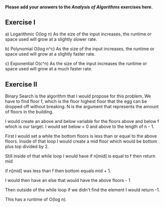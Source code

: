#### Please add your answers to the ***Analysis of  Algorithms*** exercises here.

## Exercise I

a) Logarithmic O(log n)
As the size of the input increases, the runtime or space used will grow at 
a slightly slower rate. 


b) Polynomial O(log n^c)
As the size of the input increases, the runtime or space used will grow at a 
slightly faster rate.

c) Exponential O(c^n)
As the size of the input increases the runtime or space used will grow at a 
much faster rate.

## Exercise II

Binary Search is the algorithm that I would propose for this problem. We have to find floor f, which is the floor highest floor that the egg can be dropped off without breaking. N is the argument that represents the amount of floors in the building.

I would create an above and below variable for the floors above and below f which is our target. I would set below = 0 and above to the length of n - 1.

First I would set a while the bottom floors is less than or equal to the above floors. Inside of that loop I would create a mid floor which would be bottom plus top divided by 2.

Still inside of that while loop I would have if n[mid] is equal to f then return mid

if n[mid] was less than f then bottom equals mid + 1.

I would then have an else that would have the above floors - 1

Then outside of the while loop if we didn't find the element I would return -1.

This has a runtime of O(log n).